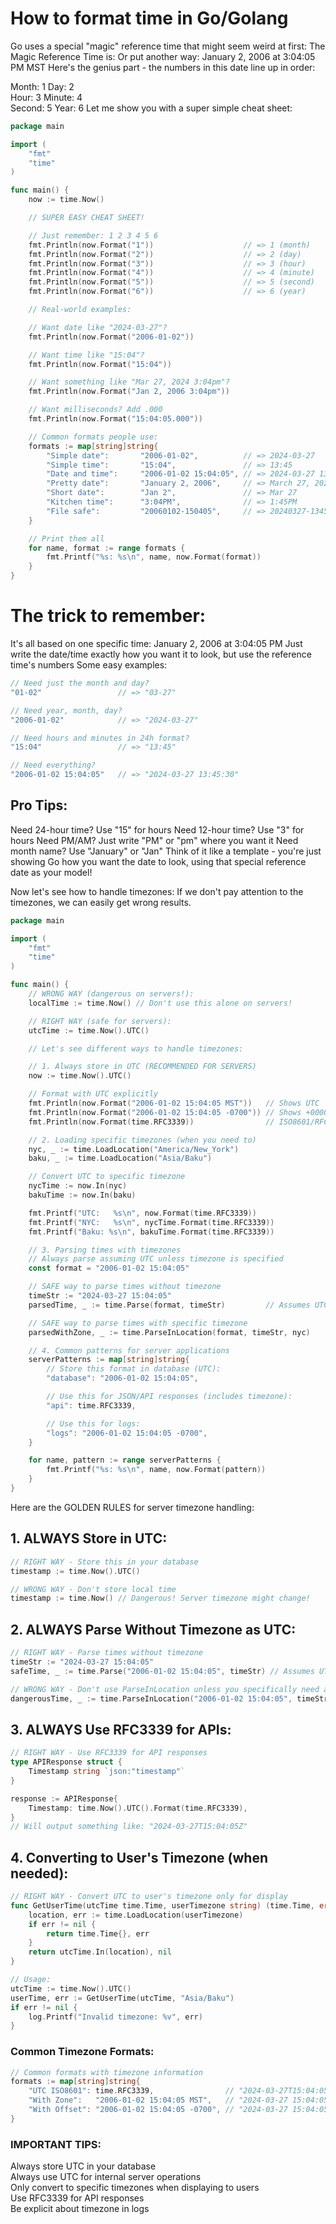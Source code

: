 # How to format time in Go/Golang

Go uses a special "magic" reference time that might seem weird at first:
The Magic Reference Time is:
Or put another way:
January 2, 2006 at 3:04:05 PM MST
Here's the genius part - the numbers in this date line up in order:

Month: 1 
Day: 2  
Hour: 3 
Minute: 4  
Second: 5 
Year: 6 
Let me show you with a super simple cheat sheet:

```go
package main

import (
    "fmt"
    "time"
)

func main() {
    now := time.Now()

    // SUPER EASY CHEAT SHEET!

    // Just remember: 1 2 3 4 5 6
    fmt.Println(now.Format("1"))                    // => 1 (month)
    fmt.Println(now.Format("2"))                    // => 2 (day)
    fmt.Println(now.Format("3"))                    // => 3 (hour)
    fmt.Println(now.Format("4"))                    // => 4 (minute)
    fmt.Println(now.Format("5"))                    // => 5 (second)
    fmt.Println(now.Format("6"))                    // => 6 (year)

    // Real-world examples:

    // Want date like "2024-03-27"?
    fmt.Println(now.Format("2006-01-02"))

    // Want time like "15:04"?
    fmt.Println(now.Format("15:04"))

    // Want something like "Mar 27, 2024 3:04pm"?
    fmt.Println(now.Format("Jan 2, 2006 3:04pm"))

    // Want milliseconds? Add .000
    fmt.Println(now.Format("15:04:05.000"))

    // Common formats people use:
    formats := map[string]string{
        "Simple date":       "2006-01-02",          // => 2024-03-27
        "Simple time":       "15:04",               // => 13:45
        "Date and time":     "2006-01-02 15:04:05", // => 2024-03-27 13:45:30
        "Pretty date":       "January 2, 2006",     // => March 27, 2024
        "Short date":        "Jan 2",               // => Mar 27
        "Kitchen time":      "3:04PM",              // => 1:45PM
        "File safe":         "20060102-150405",     // => 20240327-134530
    }

    // Print them all
    for name, format := range formats {
        fmt.Printf("%s: %s\n", name, now.Format(format))
    }
}
```

            
# The trick to remember:

It's all based on one specific time: January 2, 2006 at 3:04:05 PM
Just write the date/time exactly how you want it to look, but use the reference time's numbers
Some easy examples:

```go
// Need just the month and day?
"01-02"                 // => "03-27"

// Need year, month, day?
"2006-01-02"            // => "2024-03-27"

// Need hours and minutes in 24h format?
"15:04"                 // => "13:45"

// Need everything?
"2006-01-02 15:04:05"   // => "2024-03-27 13:45:30"
```
                
## Pro Tips:

Need 24-hour time? Use "15" for hours
Need 12-hour time? Use "3" for hours
Need PM/AM? Just write "PM" or "pm" where you want it
Need month name? Use "January" or "Jan"
Think of it like a template - you're just showing Go how you want the date to look, using that special reference date as your model!

Now let's see how to handle timezones:
If we don't pay attention to the timezones, we can easily get wrong results.

```go
package main

import (
    "fmt"
    "time"
)

func main() {
    // WRONG WAY (dangerous on servers!):
    localTime := time.Now() // Don't use this alone on servers!

    // RIGHT WAY (safe for servers):
    utcTime := time.Now().UTC()

    // Let's see different ways to handle timezones:

    // 1. Always store in UTC (RECOMMENDED FOR SERVERS)
    now := time.Now().UTC()

    // Format with UTC explicitly
    fmt.Println(now.Format("2006-01-02 15:04:05 MST"))   // Shows UTC
    fmt.Println(now.Format("2006-01-02 15:04:05 -0700")) // Shows +0000
    fmt.Println(now.Format(time.RFC3339))                // ISO8601/RFC3339 format

    // 2. Loading specific timezones (when you need to)
    nyc, _ := time.LoadLocation("America/New_York")
    baku, _ := time.LoadLocation("Asia/Baku")

    // Convert UTC to specific timezone
    nycTime := now.In(nyc)
    bakuTime := now.In(baku)

    fmt.Printf("UTC:   %s\n", now.Format(time.RFC3339))
    fmt.Printf("NYC:   %s\n", nycTime.Format(time.RFC3339))
    fmt.Printf("Baku: %s\n", bakuTime.Format(time.RFC3339))

    // 3. Parsing times with timezones
    // Always parse assuming UTC unless timezone is specified
    const format = "2006-01-02 15:04:05"

    // SAFE way to parse times without timezone
    timeStr := "2024-03-27 15:04:05"
    parsedTime, _ := time.Parse(format, timeStr)         // Assumes UTC

    // SAFE way to parse times with specific timezone
    parsedWithZone, _ := time.ParseInLocation(format, timeStr, nyc)

    // 4. Common patterns for server applications
    serverPatterns := map[string]string{
        // Store this format in database (UTC):
        "database": "2006-01-02 15:04:05",

        // Use this for JSON/API responses (includes timezone):
        "api": time.RFC3339,

        // Use this for logs:
        "logs": "2006-01-02 15:04:05 -0700",
    }

    for name, pattern := range serverPatterns {
        fmt.Printf("%s: %s\n", name, now.Format(pattern))
    }
}
```
        
Here are the GOLDEN RULES for server timezone handling:

## 1. ALWAYS Store in UTC:

```go
// RIGHT WAY - Store this in your database
timestamp := time.Now().UTC()

// WRONG WAY - Don't store local time
timestamp := time.Now() // Dangerous! Server timezone might change!
```

## 2. ALWAYS Parse Without Timezone as UTC:

```go
// RIGHT WAY - Parse times without timezone
timeStr := "2024-03-27 15:04:05"
safeTime, _ := time.Parse("2006-01-02 15:04:05", timeStr) // Assumes UTC

// WRONG WAY - Don't use ParseInLocation unless you specifically need a timezone
dangerousTime, _ := time.ParseInLocation("2006-01-02 15:04:05", timeStr, time.Local)
```
        
## 3. ALWAYS Use RFC3339 for APIs:

```go
// RIGHT WAY - Use RFC3339 for API responses
type APIResponse struct {
    Timestamp string `json:"timestamp"`
}

response := APIResponse{
    Timestamp: time.Now().UTC().Format(time.RFC3339),
}
// Will output something like: "2024-03-27T15:04:05Z"
```

## 4. Converting to User's Timezone (when needed):

```go
// RIGHT WAY - Convert UTC to user's timezone only for display
func GetUserTime(utcTime time.Time, userTimezone string) (time.Time, error) {
    location, err := time.LoadLocation(userTimezone)
    if err != nil {
        return time.Time{}, err
    }
    return utcTime.In(location), nil
}

// Usage:
utcTime := time.Now().UTC()
userTime, err := GetUserTime(utcTime, "Asia/Baku")
if err != nil {
    log.Printf("Invalid timezone: %v", err)
}
```
        
### Common Timezone Formats:

```go
// Common formats with timezone information
formats := map[string]string{
    "UTC ISO8601": time.RFC3339,                // "2024-03-27T15:04:05Z"
    "With Zone":   "2006-01-02 15:04:05 MST",   // "2024-03-27 15:04:05 UTC"
    "With Offset": "2006-01-02 15:04:05 -0700", // "2024-03-27 15:04:05 +0000"
}
```
        
### IMPORTANT TIPS:

Always store UTC in your database   
Always use UTC for internal server operations  
Only convert to specific timezones when displaying to users  
Use RFC3339 for API responses   
Be explicit about timezone in logs   

